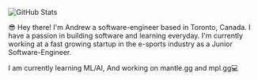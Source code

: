 ![GitHub Stats](https://github-readme-stats.vercel.app/api?username=andrewnijmeh&count_private=true&theme=tokyonight&show_icons=true)

:sunglasses: Hey there! I'm Andrew a software-engineer based in Toronto, Canada. I have a passion in building software and learning everyday. I'm currently working at a fast growing startup in the e-sports industry as a Junior Software-Engineer.

I am currently learning ML/AI, And working on mantle.gg and mpl.gg💻
